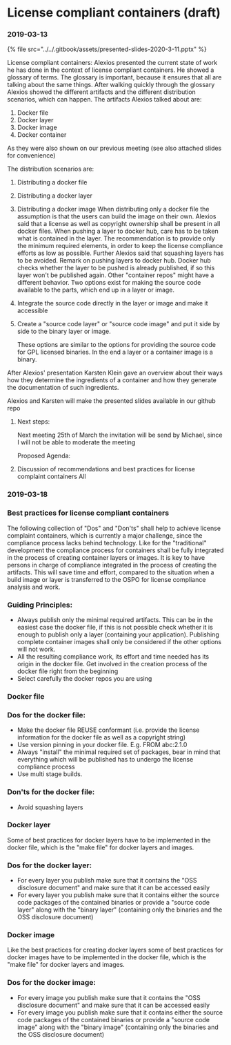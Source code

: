 # License compliant containers \(draft\)

### 2019-03-13

{% file src="../../.gitbook/assets/presented-slides-2020-3-11.pptx" %}

License compliant containers: Alexios presented the current state of work he has done in the context of license compliant containers. He showed a glossary of terms. The glossary is important, because it ensures that all are talking about the same things. After walking quickly through the glossary Alexios showed the different artifacts and the different distribution scenarios, which can happen. The artifacts Alexios talked about are:

1. Docker file
2. Docker layer
3. Docker image
4. Docker container

As they were also shown on our previous meeting \(see also attached slides for convenience\)

The distribution scenarios are:

1. Distributing a docker file
2. Distributing a docker layer
3. Distributing a docker image When distributing only a docker file the assumption is that the users can build the image on their own. Alexios said that a license as well as copyright ownership shall be present in all docker files. When pushing a layer to docker hub, care has to be taken what is contained in the layer. The recommendation is to provide only the minimum required elements, in order to keep the license compliance efforts as low as possible. Further Alexios said that squashing layers has to be avoided. Remark on pushing layers to docker hub. Docker hub checks whether the layer to be pushed is already published, if so this layer won't be published again. Other "container repos" might have a different behavior. Two options exist for making the source code available to the parts, which end up in a layer or image.
4. Integrate the source code directly in the layer or image and make it accessible
5. Create a "source code layer" or "source code image" and put it side by side to the binary layer or image.

   These options are similar to the options for providing the source code for GPL licensed binaries. In the end a layer or a container image is a binary.

After Alexios' presentation Karsten Klein gave an overview about their ways how they determine the ingredients of a container and how they generate the documentation of such ingredients.

Alexios and Karsten will make the presented slides available in our github repo

1. Next steps:

   Next meeting 25th of March the invitation will be send by Michael, since I will not be able to moderate the meeting

   Proposed Agenda:

2. Discussion of recommendations and best practices for license complaint containers         All

### 2019-03-18



### Best practices for license compliant containers

The following collection of "Dos" and "Don'ts" shall help to achieve license complaint containers, which is currently a major challenge, since the compliance process lacks behind technology. Like for the "traditional" development the compliance process for containers shall be fully integrated in the process of creating container layers or images. It is key to have persons in charge of compliance integrated in the process of creating the artifacts. This will save time and effort, compared to the situation when a build image or layer is transferred to the OSPO for license compliance analysis and work.

### Guiding Principles:

* Always publish only the minimal required artifacts. This can be in the easiest case the docker file, if this is not possible check whether it is enough to publish only a layer \(containing your application\). Publishing complete container images shall only be considered if the other options will not work.
* All the resulting compliance work, its effort and time needed has its origin in the docker file. Get involved in the creation process of the docker file right from the beginning
* Select carefully the docker repos you are using

### Docker file

### Dos for the docker file:

* Make the docker file REUSE conformant \(i.e. provide the license information for the docker file as well as a copyright string\)
* Use version pinning in your docker file. E.g. FROM abc:2.1.0
* Always "install" the minimal required set of packages, bear in mind that everything which will be published has to undergo the license compliance process
* Use multi stage builds.

### Don'ts for the docker file:

* Avoid squashing layers

### Docker layer

Some of best practices for docker layers have to be implemented in the docker file, which is the "make file" for docker layers and images.

### Dos for the docker layer:

* For every layer you publish make sure that it contains the "OSS disclosure document" and make sure that it can be accessed easily
* For every layer you publish make sure that it contains either the source code packages of the contained binaries or provide a "source code layer" along with the "binary layer" \(containing only the binaries and the OSS disclosure document\)

### Docker image

Like the best practices for creating docker layers some of best practices for docker images have to be implemented in the docker file, which is the "make file" for docker layers and images.

### Dos for the docker image:

* For every image you publish make sure that it contains the "OSS disclosure document" and make sure that it can be accessed easily
* For every image you publish make sure that it contains either the source code packages of the contained binaries or provide a "source code image" along with the "binary image" \(containing only the binaries and the OSS disclosure document\)

